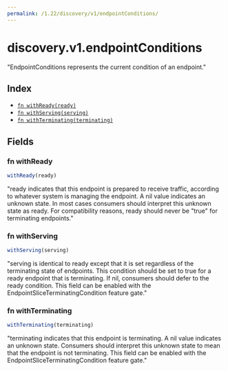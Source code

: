 ```yaml
---
permalink: /1.22/discovery/v1/endpointConditions/
---
```


# discovery.v1.endpointConditions

"EndpointConditions represents the current condition of an endpoint."

## Index

* [`fn withReady(ready)`](#fn-withready)
* [`fn withServing(serving)`](#fn-withserving)
* [`fn withTerminating(terminating)`](#fn-withterminating)

## Fields

### fn withReady

```ts
withReady(ready)
```

"ready indicates that this endpoint is prepared to receive traffic, according to whatever system is managing the endpoint. A nil value indicates an unknown state. In most cases consumers should interpret this unknown state as ready. For compatibility reasons, ready should never be \"true\" for terminating endpoints."

### fn withServing

```ts
withServing(serving)
```

"serving is identical to ready except that it is set regardless of the terminating state of endpoints. This condition should be set to true for a ready endpoint that is terminating. If nil, consumers should defer to the ready condition. This field can be enabled with the EndpointSliceTerminatingCondition feature gate."

### fn withTerminating

```ts
withTerminating(terminating)
```

"terminating indicates that this endpoint is terminating. A nil value indicates an unknown state. Consumers should interpret this unknown state to mean that the endpoint is not terminating. This field can be enabled with the EndpointSliceTerminatingCondition feature gate."